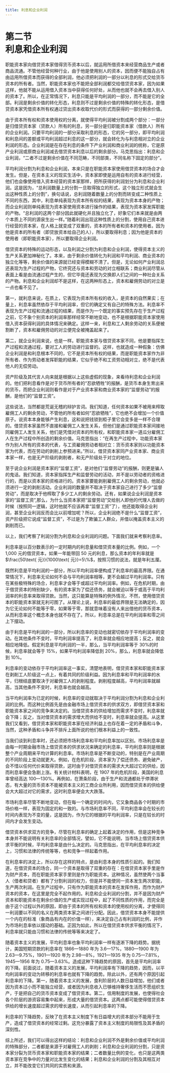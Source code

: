 ```yaml
---
title: 利息和企业利润
---
```


# 第二节<br>**利息和企业利润**

职能资本家向借贷资本家借得货币资本以后，就运用所借资本来经营商品生产或者商品流通。不管他经营何种行业，由于他是使用别人的资本，因而便不能独自占有由运用所借资本而获得的全部利润，他必须把利润的一部分以利息的形式交给货币资本的所有者。当然，职能资本家也不能把全部利润都交给借贷资本家，因为如果这样，他就不能从运用借入资本当中获得任何好处，从而他也就不会再去借入别人的资本了。所以，在正常情况下，利息只能是平均利润的一部分，而不能是它的全部。利润是剩余价值的转化形态，利息则不过是剩余价值的特殊的转化形态，是借贷资本家凭借资本所有权通过贷出资本收取代价的形式而获得的一部分剩余价值。

由于资本所有权和资本使用权的分离，就使得平均利润被分割成两个部分：一部分是归借贷资本家（贷款人）所有的利息，另一部分是归职能资本家（借款人）所有的企业利润。只要平均利润的一部分采取利息的形态，它的另一部分，即平均利润和利息间的差额或平均利润超过利息的这一部分，就会转化为与利息相对立的企业利润的形态。企业利润是在存在利息的条件下产业利润和商业利润的统称，它是原产业利润或原商业利润减去借贷资本利息以后的剩余部分。马克思指出：利息和企业利润，“二者不过是剩余价值在不同范畴，不同部类，不同名称下固定的部分”。

平均利润分割为利息和企业利润，本来只是在职能资本家使用借贷资本的场合才会发生。但是，在资本主义的现实生活中，资本家即使是运用自有的资本进行经营，他们也会像使用借入资本经营的资本家那样，把所获得的利润划分为利息和企业利润。这是因为，“总利润数量上的分割一旦取得独立的形式，这个独立形式就会生出这种性质上的分割”，换句话说，总利润随着数量上的分割而转变成二种性质上不同的东西，其中，利息单纯表现为资本所有权的结果，表现为资本本身的产物；而企业利润则单纯表现为资本家使用资本进行操作的结果，表现为资本家发挥职能的产物。“总利润的这两个部分因此就硬化并且独立化了，好象它们本来就是由两个本质上不同的源泉生出一样。”随着利润出现这种性质上的分割，使用自己资本进行经营的资本家，在人格上就变成了双重的，资本的所有者和资本的使用者。因为他是资本的所有者（即贷放资本给自己的人），所以要取得利息；因为他是资本的使用者（即职能资本家），所以要取得企业利润。

借贷资本的特殊的运动形态，以及利润之分割为利息和企业利润，使得资本主义的生产关系更加神秘化了。本来，由于剩余价值转化为利润和平均利润、商业资本的独立化等等，剩余价值的来源就已经变得模糊不清了。但是，无论如何产业利润总还表现为生产过程的产物，它终究还与资本和劳动的对立相联系；商业利润尽管从表面上看是由流通过程产生的，但它毕竟还表现为交换即人们之间的一种社会关系的产物。利息和企业利润却不是这样，在这两种形态上，资本和雇佣劳动的对立是一点也看不见了。

第一，就利息来说，在质上，它表现为资本所有权的收入，是资本的自然果实；在量上，利息率虽然依存于平均利润率，但它的确定又有自己的特殊方法。利息率不表现为生产过程和流通过程的结果，而是作为一个既定的事实预先存在于生产过程之前，它不象个别资本的利润率那样经常不断地变动，也不是根据职能资本家使用借入资本获得利润的具体情况来确定。这样一来，利息和工人剩余劳动的关系便被割断了，资本和雇佣劳动的对立便完全被掩盖起来了。

第二，就企业利润来说，也是一样。职能资本家与借贷资本家不同，他是要指挥生产过程和流通过程，要对工人的劳动进行监督的。这样，也就造成一种假象：仿佛企业利润是和利息根本不同的，它不是资本所有权的结果，而是职能资本家作为非所有者、作为劳动者发挥职能的结果，它似乎绝不和工资劳动相对立，绝不是代表他人的无偿劳动。

资产阶级及其代言人向来就是根据以上这些虚假的现象，来看待利息和企业利润的。他们把利息看作是对于货币所有者的“忍欲牺牲”的报酬，是货币本身生育出来的货币，而把企业利润则看作是对于产业资本家和商业资本家的“监督劳动”的报酬，是他们的“监督工资”。

这些说法，当然都是荒诞无稽的辩护言词。我们知道，任何资本如果不被用来榨取雇佣工人的剩余劳动，不管他的所有者如何“忍欲牺牲”，它也绝不会增加一个价值原子。说资本本身能够产生利息，这和说把钱锁到柜子里它会变多是一样不合理的。借贷资本家虽然不直接和雇佣工人发生关系，但他们是通过职能资本家间接地同雇佣工人发生关系，他们是凭借对资本的所有权，和职能资本家一道瓜分雇佣工人在生产过程中所创造的剩余价值。马克思指出：“在再生产过程中，功能资本家作为别人所有的资本的代表，与工资雇佣劳动者相对立：货币资本家则以功能资本家为代表，而在劳动的剥削上参预进来。”所以，借贷资本家同产业资本家、商业资本家一样，也是无产阶级的剥削者，和无产阶级处于对立的地位。

至于说企业利润是资本家的“监督工资”，是对他们“监督劳动”的报酬，则更是骗人的鬼话。我们知道，资本家指挥生产和监督劳动的活动，并不是以劳动者的资格进行的，而是以资本家的资格进行的。资本家要能剥削雇佣工人的剩余劳动，他就必须进行一定的剥削活动。企业利润的数量并不取决于资本家自己进行了多少“监督劳动”，而是取决于他榨取了多少工人的剩余劳动。还有，如果说企业利润是资本家的“监督工资”,那么，为什么当资本家把“监督劳动”交给别人即他的代理人去做的时候（按照同一逻辑，这时他就不应该再拿“监督工资”了），他还能取得企业利润，甚至企业利润反而会比以前增加呢？所以，企业利润绝不是什么“监督工资”，资产阶级把它说成“监督工资”，不过是为了欺骗工人群众，并借以掩盖资本主义的剥削而已。

以上，我们考察了利润分割为利息和企业利润的问题。下面我们就来考察利息率。

利息率是以百分数表示的一定时期内的利息量和借贷资本量的比例。例如，一个 1,000 元的借贷资本，如果一年能带回 50 元的利息，那么资本的年利率就是 $\frac{50\text{ 元}}{1000\text{ 元}}=5\%$，按照习惯的说法，就是年利五厘。

既然利息是平均利润的一部分，所以平均利润率便构成了利息率的最高界限。在通常情况下，利息率无论如何不会与平均利润率相等，更不会越过平均利润率。只有在某些极特殊的场合，利息率才会等于或超过平均利润率。例如，在危机时期，由于借贷资本的特别缺少，有的资本家为了偿还债务，就会被迫以等于或高于平均利润率的利息率来取得贷款。当然，这只能算是特殊的例外情况，不然，使用借贷资本的职能资本家就无利可图了。从理论上说，利息率的最低界限是无法确定的，因为它无论如何不能等于零，如果等于零，那就意味着没有人来出借他的货币资本，从而利息率这个概念本身也就不存在了。所以，利息率总是在平均利润率和零之间上下摆动。

由于利息是平均利润的一部分，所以利息率的变动也就密切依存于平均利润率的变动。在其他条件不变时，平均利润率提高了，利息率就会相应地提高；反之，就会相应地降低。假定利息是平均利润的一半，那么，当平均利润率等于 30%的时候，利息率就会等于 15%，如果平均利润率降低到 20%，那么，利息率就会降低到 10%。

利息率的变动依存于平均利润率这一事实，清楚地表明，借贷资本家和职能资本家在剥削工人阶级这一点上，有着共同的阶级利益。因为利息率和平均利润率的水平，归根结底要取决于对雇佣工人的剥削程度。剥削程度越高，平均利润率就越高，当其他条件不变时，利息率也就会越高。

当平均利润率为已定的时候，利息率的变动就取决于平均利润分割为利息和企业利润的比例。而这种比例首先是由金融市场上借贷资本的供求双方，即借贷资本家和职能资本家之间的竞争来决定的。当借贷资本的供给增加而需求不变时，利息率就会下降；反之，当对借贷资本的需求增大而供给不变时，利息率就会提高。从这里我们又看到，借贷资本家和职能资本家在经济利益上也存在着一定的矛盾和斗争，当然，这种矛盾和斗争并不排斥上面所说的他们根本利益上的一致性。

当我们谈到利息率时，还必须把市场利息率和平均利息率加以区别。市场利息率是由每一时期金融市场上借贷资本的供求状况来确定的利息率，平均利息率则是根据整个产业周期来平均计算的利息率。市场利息率是不断变动的，特别是在产业周期的不同阶段上变动就更大。例如，在危机阶段，资本家为了偿还债务、避免破产，会不惜以任何代价来取得贷款，这时由于对借贷资本的需求大大超过它的供给，因而利息率便会急剧上涨。有关统计材料表明，在 1907 年的危机阶段，美国的利息率曾经高达 100—130%。再例如，在萧条阶段，由于生产和流通都处于停滞状态，有大量的货币资本不能被资本主义的工商企业所利用，因而借贷资本的供给便会大大超过对它的需求，这时利息率便会大大跌落。

市场利息率尽管不断地变动，但在每一个确定的时间内，它又象商品各个时期的市场价格一样，表现为固定的和一致的。与市场利息率不同，平均利息率会在较长的时间内表现为不变的量，这是因为，作为它的根据的平均利润率，只是在较长的时间内才会发生变动。

借贷资本供求双方的竞争，尽管在利息率的确定上起着决定的作用，但是这种竞争本身并不能说明有关利息率的全部情况，譬如，它不能说明，当市场上借贷资本供求平衡的时候，平均利息率是由什么决定的。马克思指出，在平均利息率的决定上，习惯和法律的传统等等，也和竞争一样起着作用。

在利息率的决定上，所以存在这样的特点，是由利息本身的性质引起的。我们知道，在借贷资本的场合，同一个资本是取得了双重的存在：在借贷资本家手里是作为财产资本，而在职能资本家手里则是作为职能资本。这种情况，虽然使两个当事人（借者和贷者）都有了分割利润的权力，但是并不能使同一资本发生两次职能，生产两次利润。在生产过程中，只有作为职能资本的资本在发挥作用，而作为财产资本的资本，在这里是完全不起作用的。利息和企业利润的分割，并不是因为财产资本和职能资本在剩余价值的生产或实现过程中，起了不同性质的作用，而完全是由于这个过程以外的原因，即由于资本的所有权和资本的使用权的分离，才使得同一利润要以不同的名义在两类资本家之间进行分配。因此，借贷资本本身不能提供一个内在的标准（象商品有内在的价值一样），来决定自己占有利润的比例，并作为市场利息率依以摆动的基础。正因为如此，所以在借贷资本供求平衡的情况下，利息率就只能由习惯和法律的传统等等来决定了。

随着资本主义的发展，平均利息率也象平均利润率一样有逐淅下降的趋势。据统计，美国短期贷款的利息率在 1866—1880 年为 3.6—17%，1880—1900 年为 2.63—9.75%，1901—1920 年为 2.98—8%，1921—1935 年为 0.75—7.81%，1945—1956 年为 0.75—3.63%。造成这种下降趋势的原因，首先是平均利润率的下降。前面说过，随着资本主义的发展，平均利润率有下降的趋势，因而，以平均利润率的变动为转移的利息率也就有下降的趋势。除此以外，还有两个原因引起利息率的下降。第一，随着资本主义的发展，食利阶层的人数日益增加，他们或者因为资本过小而不能独立经营，或者因为利息收入已够维持奢侈生活而不愿组织生产，于是把自己的货币资本变成了借贷资本。第二，信用制度的发展，也使得社会各个阶层的游资容易集中起来，形成大量的借贷资本。这两点都可能使得借贷资本供给的增长速度超过需求的增长速度，从而引起利息率的下降。

利息率的下降趋势，反映了在资本主义制度下有日益增大的资本部分不能用于生产，造成了借贷资本的经常过剩。这充分暴露了资本主义制度的局限性及其矛盾的深刻性。

综上所述，我们可以得出这样的结论：利息和企业利润不外是剩余价值或平均利润的特殊部分，二者都是来源于对雇佣工人的剥削；利息和企业利润的分割，只是资本家分裂为货币资本家和职能资本家的结果；二者数量比例的变化，也只是这两类资本家在竞争中的力量对比发生变化的结果；利息和企业利润的分割及其相互对立，并不能改变它们共同的实质和来源。